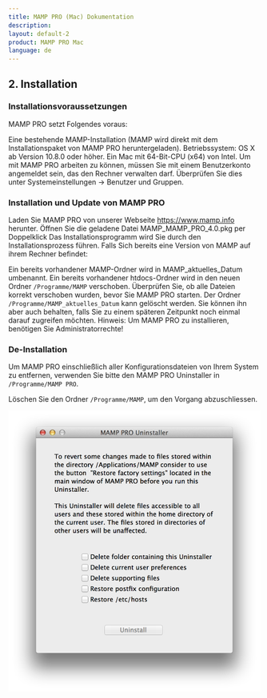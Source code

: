 ```yaml
---
title: MAMP PRO (Mac) Dokumentation
description: 
layout: default-2
product: MAMP PRO Mac
language: de
---
```


## 2. Installation

### Installationsvoraussetzungen

MAMP PRO setzt Folgendes voraus:

Eine bestehende MAMP-Installation (MAMP wird direkt mit dem Installationspaket von MAMP PRO heruntergeladen).
Betriebssystem: OS X ab Version 10.8.0 oder höher.
Ein Mac mit 64-Bit-CPU (x64) von Intel.
Um mit MAMP PRO arbeiten zu können, müssen Sie mit einem Benutzerkonto angemeldet sein, das den Rechner verwalten darf. Überprüfen Sie dies unter Systemeinstellungen -> Benutzer und Gruppen.

### Installation und Update von MAMP PRO

Laden Sie MAMP PRO von unserer Webseite https://www.mamp.info herunter.
Öffnen Sie die geladene Datei MAMP_MAMP_PRO_4.0.pkg per Doppelklick
Das Installationsprogramm wird Sie durch den Installationsprozess führen.
Falls Sich bereits eine Version von MAMP auf ihrem Rechner befindet:

Ein bereits vorhandener MAMP-Ordner wird in MAMP_aktuelles_Datum umbenannt.
Ein bereits vorhandener htdocs-Ordner wird in den neuen Ordner `/Programme/MAMP` verschoben.
Überprüfen Sie, ob alle Dateien korrekt verschoben wurden, bevor Sie MAMP PRO starten.
Der Ordner `/Programme/MAMP_aktuelles_Datum` kann gelöscht werden. Sie können ihn aber auch behalten, falls Sie zu einem späteren Zeitpunkt noch einmal darauf zugreifen möchten.
Hinweis: Um MAMP PRO zu installieren, benötigen Sie Administratorrechte!

### De-Installation

Um MAMP PRO einschließlich aller Konfigurationsdateien von Ihrem System zu entfernen, verwenden Sie bitte den MAMP PRO Uninstaller in `/Programme/MAMP PRO`.

Löschen Sie den Ordner `/Programme/MAMP`, um den Vorgang abzuschliessen.

![MAMP](Uninstaller.png)

